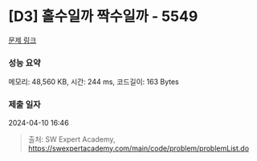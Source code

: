 # [D3] 홀수일까 짝수일까 - 5549 

[문제 링크](https://swexpertacademy.com/main/code/problem/problemDetail.do?contestProbId=AWWxpEDaAVoDFAW4) 

### 성능 요약

메모리: 48,560 KB, 시간: 244 ms, 코드길이: 163 Bytes

### 제출 일자

2024-04-10 16:46



> 출처: SW Expert Academy, https://swexpertacademy.com/main/code/problem/problemList.do